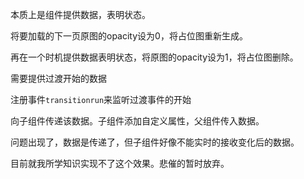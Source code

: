 本质上是组件提供数据，表明状态。

将要加载的下一页原图的opacity设为0，将占位图重新生成。

再在一个时机提供数据表明状态，将原图的opacity设为1，将占位图删除。

需要提供过渡开始的数据

注册事件`transitionrun`来监听过渡事件的开始

向子组件传递该数据。子组件添加自定义属性，父组件传入数据。

问题出现了，数据是传递了，但子组件好像不能实时的接收变化后的数据。

目前就我所学知识实现不了这个效果。悲催的暂时放弃。